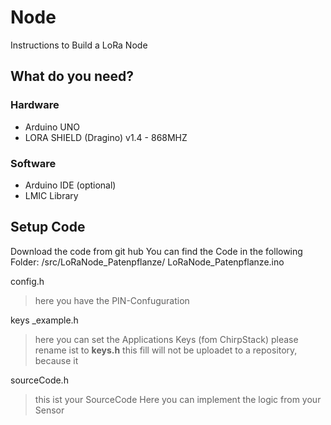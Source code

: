 # Node
Instructions to Build a LoRa Node

## What do you need?
### Hardware

- Arduino UNO
- LORA SHIELD (Dragino) v1.4 - 868MHZ

### Software
- Arduino IDE (optional)
- LMIC Library

## Setup Code
Download the code from git hub
You can find the Code in the following Folder:
/src/LoRaNode_Patenpflanze/
LoRaNode_Patenpflanze.ino

config.h
> here you have the PIN-Confuguration


keys _example.h
> here you can set the Applications Keys (fom ChirpStack)
> please rename ist to **keys.h**
> this fill will not be uploadet to a repository, because it


sourceCode.h
> this ist your SourceCode
> Here you can implement the logic from your Sensor
<!--stackedit_data:
eyJoaXN0b3J5IjpbLTUwNzEyMTU0NiwtMzUwMjA0MzhdfQ==
-->